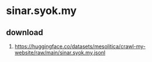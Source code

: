 # sinar.syok.my

## download

1. https://huggingface.co/datasets/mesolitica/crawl-my-website/raw/main/sinar.syok.my.jsonl